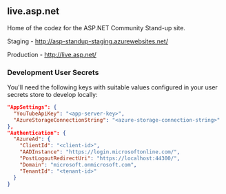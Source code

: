 ## live.asp.net
Home of the codez for the ASP.NET Community Stand-up site.

Staging - http://asp-standup-staging.azurewebsites.net/

Production - http://live.asp.net/

### Development User Secrets
You'll need the following keys with suitable values configured in your user secrets store to develop locally:
``` JSON
"AppSettings": {
  "YouTubeApiKey": "<app-server-key>",
  "AzureStorageConnectionString": "<azure-storage-connection-string>"
},
"Authentication": {
  "AzureAd": {
    "ClientId": "<client-id>",
    "AADInstance": "https://login.microsoftonline.com/",
    "PostLogoutRedirectUri": "https://localhost:44300/",
    "Domain": "microsoft.onmicrosoft.com",
    "TenantId": "<tenant-id>"
  }
}
```
